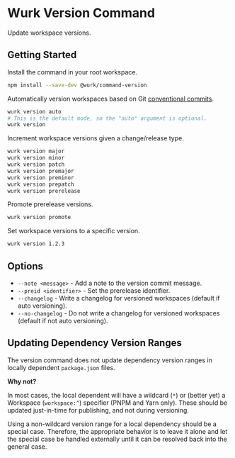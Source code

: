 # Wurk Version Command

Update workspace versions.

## Getting Started

Install the command in your root workspace.

```sh
npm install --save-dev @wurk/command-version
```

Automatically version workspaces based on Git [conventional commits](https://www.conventionalcommits.org).

```sh
wurk version auto
# This is the default mode, so the "auto" argument is optional.
wurk version
```

Increment workspace versions given a change/release type.

```sh
wurk version major
wurk version minor
wurk version patch
wurk version premajor
wurk version preminor
wurk version prepatch
wurk version prerelease
```

Promote prerelease versions.

```sh
wurk version promote
```

Set workspace versions to a specific version.

```sh
wurk version 1.2.3
```

## Options

- `--note <message>` - Add a note to the version commit message.
- `--preid <identifier>` - Set the prerelease identifier.
- `--changelog` - Write a changelog for versioned workspaces (default if auto versioning).
- `--no-changelog` - Do not write a changelog for versioned workspaces (default if not auto versioning).

## Updating Dependency Version Ranges

The version command does not update dependency version ranges in locally dependent `package.json` files.

**Why not?**

In most cases, the local dependent will have a wildcard (`*`) or (better yet) a Workspace (`workspace:^`) specifier (PNPM and Yarn only). These should be updated just-in-time for publishing, and not during versioning.

Using a non-wildcard version range for a local dependency should be a special case. Therefore, the appropriate behavior is to leave it alone and let the special case be handled externally until it can be resolved back into the general case.

